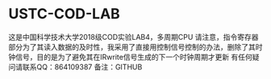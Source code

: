 # USTC-COD-LAB
这是中国科学技术大学2018级COD实验LAB4，多周期CPU
请注意，指令寄存器部分为了其读入数据的及时性，我采用了直接用控制信号控制的办法，删除了其时钟信号，目的是为了避免其在IRwrite信号生成的下一个时钟周期才更新
有任何疑问请联系QQ：864109387 备注：GITHUB
